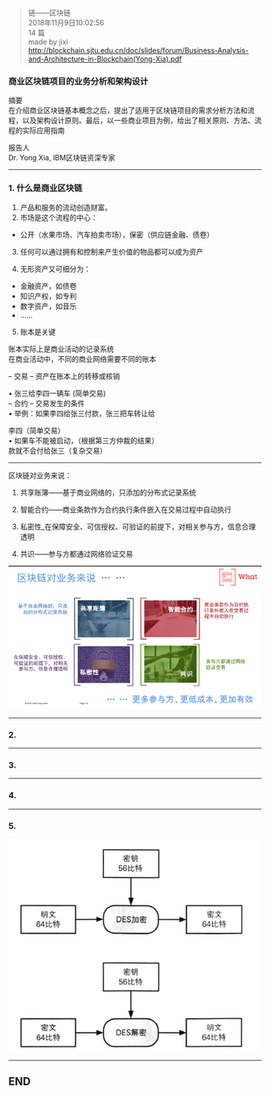 > 链——区块链  
> 2018年11月9日10:02:56       
> 14 篇  
>made by jixi  
> http://blockchain.sjtu.edu.cn/doc/slides/forum/Business-Analysis-and-Architecture-in-Blockchain(Yong-Xia).pdf

### 商业区块链项目的业务分析和架构设计

摘要  
在介绍商业区块链基本概念之后，提出了适用于区块链项目的需求分析方法和流程，以及架构设计原则。最后，以一些商业项目为例，给出了相关原则、方法、流程的实际应用指南  

报告人  
Dr. Yong Xia, IBM区块链资深专家  

----------


### 1. 什么是商业区块链

1. 产品和服务的流动创造财富。  
2. 市场是这个流程的中心：  

* 公开（水果市场、汽车拍卖市场），保密（供应链金融、债卷）  

3. 任何可以通过拥有和控制来产生价值的物品都可以成为资产  

4. 无形资产又可细分为：  
* 金融资产，如债卷  
* 知识产权，如专利  
* 数字资产，如音乐  
* ......  

 
5. 账本是关键  

账本实际上是商业活动的记录系统  
在商业活动中，不同的商业网络需要不同的账本  

– 交易 – 资产在账本上的转移或核销  

• 张三给李四一辆车 (简单交易)  
– 合约 – 交易发生的条件  
• 举例：如果李四给张三付款，张三把车转让给  

李四（简单交易）  
• 如果车不能被启动，（根据第三方仲裁的结果）  
款就不会付给张三（复杂交易）  


----------


区块链对业务来说：  

1. 共享账簿——基于商业网络的，只添加的分布式记录系统  

2. 智能合约——商业条款作为合约执行条件嵌入在交易过程中自动执行  

3. 私密性_在保障安全、可信授权、可验证的前提下，对相关参与方，信息合理透明  

4. 共识——参与方都通过网络验证交易  

![enter description here](https://www.github.com/jixiyu/images3/raw/master/小书匠/1541729652605.png)

----------

### 2. 


----------

### 3. 


----------

### 4. 


----------

### 5. 


<img src="https://www.github.com/jixiyu/images3/raw/master/小书匠/1541557686265.png" width="500" hegiht="500" align="center" /> 

----------
## END

